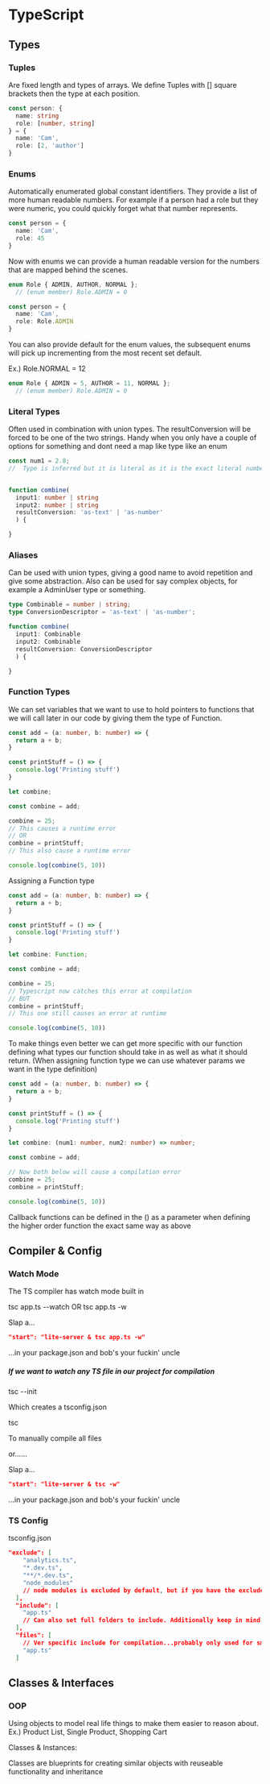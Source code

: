# TypeScript


## Types

### Tuples

Are fixed length and types of arrays. We define Tuples with [] square brackets then the type at each position.

```ts
const person: {
  name: string
  role: [number, string]
} = {
  name: 'Cam',
  role: [2, 'author']
}
```

### Enums

Automatically enumerated global constant identifiers. They provide a list of more human readable numbers. For example if a person had a role but they were numeric, you could quickly forget what that number represents.

```ts
const person = {
  name: 'Cam',
  role: 45
}
```

Now with enums we can provide a human readable version for the numbers that are mapped behind the scenes.

```ts
enum Role { ADMIN, AUTHOR, NORMAL };
  // (enum member) Role.ADMIN = 0

const person = {
  name: 'Cam',
  role: Role.ADMIN
}

```

You can also provide default for the enum values, the subsequent enums will pick up incrementing from the most recent set default.

Ex.) Role.NORMAL = 12

```ts
enum Role { ADMIN = 5, AUTHOR = 11, NORMAL };
  // (enum member) Role.ADMIN = 0
```

### Literal Types

Often used in combination with union types. The resultConversion will be forced to be one of the two strings. Handy when you only have a couple of options for something and dont need a map like type like an enum

```ts
const num1 = 2.8;
//  Type is inferred but it is literal as it is the exact literal number 2.8 (consider it like a hard coded type & value)


function combine(
  input1: number | string
  input2: number | string
  resultConversion: 'as-text' | 'as-number'
  ) {

}
```

### Aliases

Can be used with union types, giving a good name to avoid repetition and give some abstraction. Also can be used for say complex objects, for example a AdminUser type or something.

```ts
type Combinable = number | string;
type ConversionDescriptor = 'as-text' | 'as-number';

function combine(
  input1: Combinable
  input2: Combinable
  resultConversion: ConversionDescriptor
  ) {

}
```


### Function Types

We can set variables that we want to use to hold pointers to functions that we will call later in our code by giving them the type of Function.

```ts
const add = (a: number, b: number) => {
  return a + b;
}

const printStuff = () => {
  console.log('Printing stuff')
}

let combine;

const combine = add;

combine = 25;
// This causes a runtime error
// OR
combine = printStuff;
// This also cause a runtime error

console.log(combine(5, 10))
```

Assigning a Function type

```ts
const add = (a: number, b: number) => {
  return a + b;
}

const printStuff = () => {
  console.log('Printing stuff')
}

let combine: Function;

const combine = add;

combine = 25;
// Typescript now catches this error at compilation
// BUT
combine = printStuff;
// This one still causes an error at runtime

console.log(combine(5, 10))
```

To make things even better we can get more specific with our function defining what types our function should take in as well as what it should return. (When assigning function type we can use whatever params we want in the type definition)

```ts
const add = (a: number, b: number) => {
  return a + b;
}

const printStuff = () => {
  console.log('Printing stuff')
}

let combine: (num1: number, num2: number) => number;

const combine = add;

// Now both below will cause a compilation error
combine = 25;
combine = printStuff;

console.log(combine(5, 10))
```

Callback functions can be defined in the () as a parameter when defining the higher order function the exact same way as above

## Compiler & Config

### Watch Mode

The TS compiler has watch mode built in

tsc app.ts --watch
OR
tsc app.ts -w


Slap a...
```json
"start": "lite-server & tsc app.ts -w"
```
...in your package.json and bob's your fuckin' uncle



##### If we want to watch any TS file in our project for compilation

tsc --init

Which creates a tsconfig.json

tsc

To manually compile all files

or......

Slap a...
```json
"start": "lite-server & tsc -w"
```
...in your package.json and bob's your fuckin' uncle


### TS Config

tsconfig.json
```json
"exclude": [
    "analytics.ts",
    "*.dev.ts",
    "**/*.dev.ts",
    "node_modules" 
    // node modules is excluded by default, but if you have the exclude option set here, add it to the array
  ],
  "include": [
    "app.ts"
    // Can also set full folders to include. Additionally keep in mind the compile goes step goes all includes minus the excludes
  ],
  "files": [
    // Ver specific include for compilation...probably only used for smaller projects
    "app.ts"
  ]
```

## Classes & Interfaces

### OOP

Using objects to model real life things to make them easier to reason about. Ex.) Product List, Single Product, Shopping Cart

Classes & Instances:

Classes are blueprints for creating similar objects with reuseable functionality and inheritance

